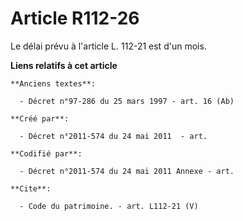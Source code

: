 # Article R112-26

Le délai prévu à l'article L. 112-21 est d'un mois.

**Liens relatifs à cet article**

	**Anciens textes**:

	  - Décret n°97-286 du 25 mars 1997 - art. 16 (Ab)

	**Créé par**:

	  - Décret n°2011-574 du 24 mai 2011  - art.

	**Codifié par**:

	  - Décret n°2011-574 du 24 mai 2011 Annexe - art.

	**Cite**:

	  - Code du patrimoine. - art. L112-21 (V)

